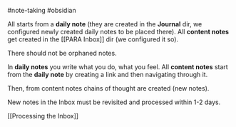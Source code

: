 #note-taking #obsidian 

All starts from a **daily note** (they are created in the **Journal** dir, we configured newly created daily notes to be placed there).
All **content notes** get created in the [[PARA Inbox]] dir (we configured it so).

There should not be orphaned notes.

In **daily notes** you write what you do, what you feel.
All **content notes** start from the **daily note** by creating a link and then navigating through it.

Then, from content notes chains of thought are created (new notes).

New notes in the Inbox must be revisited and processed within 1-2 days.

[[Processing the Inbox]]
